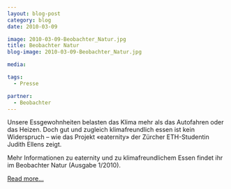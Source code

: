 ```yaml
---
layout: blog-post
category: blog
date: 2010-03-09

image: 2010-03-09-Beobachter_Natur.jpg
title: Beobachter Natur
blog-image: 2010-03-09-Beobachter_Natur.jpg

media:

tags:
  - Presse

partner:
  - Beobachter
---
```


Unsere Essgewohnheiten belasten das Klima mehr als das Autofahren oder das Heizen. Doch gut und zugleich klimafreundlich essen ist kein Widerspruch – wie das Projekt «eaternity» der Zürcher ETH-Studentin Judith Ellens zeigt.

Mehr Informationen zu eaternity und zu klimafreundlichem Essen findet ihr im Beobachter Natur (Ausgabe 1/2010).

[Read more...][1]

[1]: http://www.beobachter.ch/natur/natuerlich-leben/artikel/ernaehrung_studentin-lehrt-die-kunst-des-gruenen-kochens/
